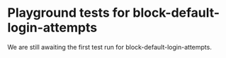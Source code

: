 # Playground tests for block-default-login-attempts
We are still awaiting the first test run for block-default-login-attempts.
